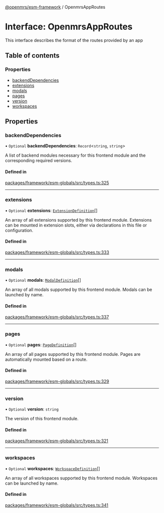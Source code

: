 [@openmrs/esm-framework](../API.md) / OpenmrsAppRoutes

# Interface: OpenmrsAppRoutes

This interface describes the format of the routes provided by an app

## Table of contents

### Properties

- [backendDependencies](OpenmrsAppRoutes.md#backenddependencies)
- [extensions](OpenmrsAppRoutes.md#extensions)
- [modals](OpenmrsAppRoutes.md#modals)
- [pages](OpenmrsAppRoutes.md#pages)
- [version](OpenmrsAppRoutes.md#version)
- [workspaces](OpenmrsAppRoutes.md#workspaces)

## Properties

### backendDependencies

• `Optional` **backendDependencies**: `Record`<`string`, `string`\>

A list of backend modules necessary for this frontend module and the corresponding required versions.

#### Defined in

[packages/framework/esm-globals/src/types.ts:325](https://github.com/openmrs/openmrs-esm-core/blob/main/packages/framework/esm-globals/src/types.ts#L325)

___

### extensions

• `Optional` **extensions**: [`ExtensionDefinition`](../API.md#extensiondefinition)[]

An array of all extensions supported by this frontend module. Extensions can be mounted in extension slots, either via declarations in this file or configuration.

#### Defined in

[packages/framework/esm-globals/src/types.ts:333](https://github.com/openmrs/openmrs-esm-core/blob/main/packages/framework/esm-globals/src/types.ts#L333)

___

### modals

• `Optional` **modals**: [`ModalDefinition`](../API.md#modaldefinition)[]

An array of all modals supported by this frontend module. Modals can be launched by name.

#### Defined in

[packages/framework/esm-globals/src/types.ts:337](https://github.com/openmrs/openmrs-esm-core/blob/main/packages/framework/esm-globals/src/types.ts#L337)

___

### pages

• `Optional` **pages**: [`PageDefinition`](../API.md#pagedefinition)[]

An array of all pages supported by this frontend module. Pages are automatically mounted based on a route.

#### Defined in

[packages/framework/esm-globals/src/types.ts:329](https://github.com/openmrs/openmrs-esm-core/blob/main/packages/framework/esm-globals/src/types.ts#L329)

___

### version

• `Optional` **version**: `string`

The version of this frontend module.

#### Defined in

[packages/framework/esm-globals/src/types.ts:321](https://github.com/openmrs/openmrs-esm-core/blob/main/packages/framework/esm-globals/src/types.ts#L321)

___

### workspaces

• `Optional` **workspaces**: [`WorkspaceDefinition`](../API.md#workspacedefinition)[]

An array of all workspaces supported by this frontend module. Workspaces can be launched by name.

#### Defined in

[packages/framework/esm-globals/src/types.ts:341](https://github.com/openmrs/openmrs-esm-core/blob/main/packages/framework/esm-globals/src/types.ts#L341)
